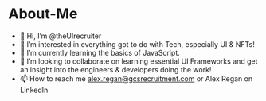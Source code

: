 # About-Me
- 👋 Hi, I’m @theUIrecruiter
- 👀 I’m interested in everything got to do with Tech, especially UI & NFTs!
- 🌱 I’m currently learning the basics of JavaScript. 
- 💞️ I’m looking to collaborate on learning essential UI Frameworks and get an insight into the engineers & developers doing the work!
- 📫 How to reach me alex.regan@gcsrecruitment.com or Alex Regan on LinkedIn
